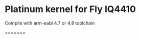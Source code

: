 Platinum kernel for Fly IQ4410
===============================

Compile with arm-eabi 4.7 or 4.8 toolchain

=======
